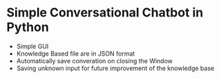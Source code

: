 # Simple Conversational Chatbot in Python

- Simple GUI
- Knowledge Based file are in JSON format
- Automatically save converation on closing the Window
- Saving unknown input for future improvement of the knowledge base
